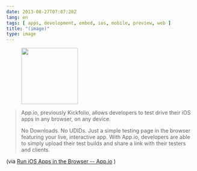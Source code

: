 ```yaml
---
date: 2013-08-27T07:07:28Z
lang: en
tags: [ apps, development, embed, ios, mobile, preview, web ]
title: "(image)"
type: image
---
```


<figure>
<a
href="https://hugo.ferreira.cc/appio-previously-kickfolio-allows-developers-to/attachment/397/"
rel="attachment"><img
src="/wp-content/uploads/2013/08/tumblr_ms7qsil3gL1qz82meo1_r1_1280-150x150.png"
width="150" height="150" /></a></figure>

>
> App.io, previously Kickfolio, allows developers to test drive their
> iOS apps in any browser, on any device.
>
> No Downloads. No UDIDs. Just a simple testing page in the browser
> featuring your live, interactive app. With App.io, developers are able
> to simply upload their test builds and share a link with their testers
> and clients.

(via [Run iOS Apps in the Browser -- App.io](https://app.io/) )

